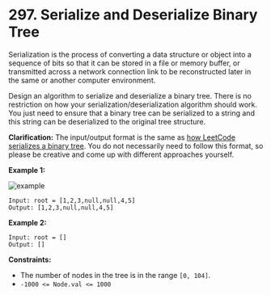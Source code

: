 # 297. Serialize and Deserialize Binary Tree

Serialization is the process of converting a data structure or object  into a sequence of bits so that it can be stored in a file or memory  buffer, or transmitted across a network connection link to be  reconstructed later in the same or another computer environment.

Design an algorithm to serialize and deserialize a binary tree. There is no restriction on how your serialization/deserialization algorithm  should work. You just need to ensure that a binary tree can be  serialized to a string and this string can be deserialized to the original tree structure.

**Clarification:** The input/output format is the same as [how LeetCode serializes a binary tree](https://leetcode.com/faq/#binary-tree). You do not necessarily need to follow this format, so please be creative and come up with different approaches yourself.

**Example 1:**

![example](https://assets.leetcode.com/uploads/2020/09/15/serdeser.jpg)

```()
Input: root = [1,2,3,null,null,4,5]
Output: [1,2,3,null,null,4,5]
```

**Example 2:**

```()
Input: root = []
Output: []
```

**Constraints:**

- The number of nodes in the tree is in the range `[0, 104]`.
- `-1000 <= Node.val <= 1000`
